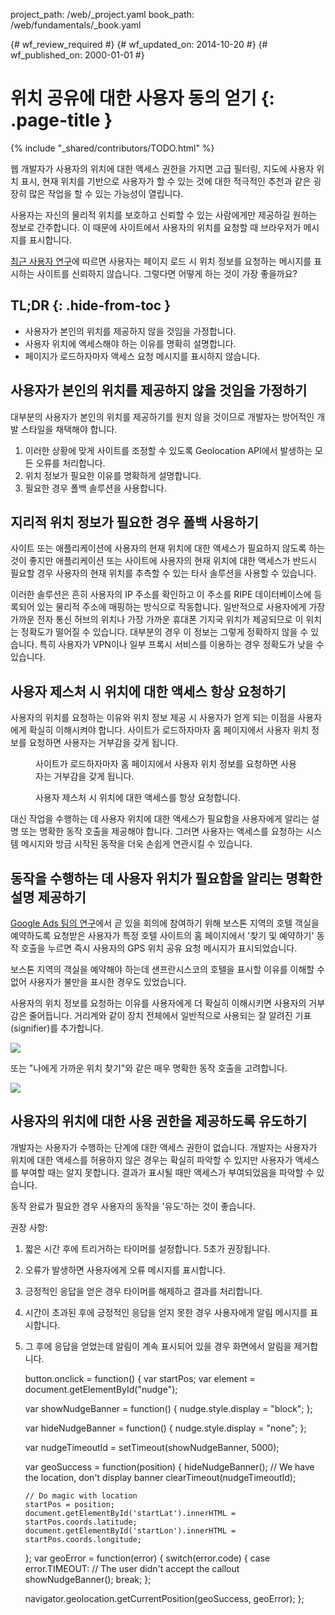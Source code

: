 project_path: /web/_project.yaml
book_path: /web/fundamentals/_book.yaml

{# wf_review_required #}
{# wf_updated_on: 2014-10-20 #}
{# wf_published_on: 2000-01-01 #}

# 위치 공유에 대한 사용자 동의 얻기 {: .page-title }

{% include "_shared/contributors/TODO.html" %}



웹 개발자가 사용자의 위치에 대한 액세스 권한을 가지면 고급 필터링, 지도에 사용자 위치 표시, 현재 위치를 기반으로 사용자가 할 수 있는 것에 대한 적극적인 추천과 같은 굉장히 많은 작업을 할 수 있는 가능성이 열립니다.

사용자는 자신의 물리적 위치를 보호하고 신뢰할 수 있는 사람에게만
제공하길 원하는 정보로 간주합니다.  이 때문에
사이트에서 사용자의 위치를 요청할 때 브라우저가 메시지를 표시합니다.


<a href="http://static.googleusercontent.com/media/www.google.com/en/us/intl/ALL_ALL/think/multiscreen/pdf/multi-screen-moblie-whitepaper_research-studies.pdf">최근 사용자 연구</a>에 따르면
사용자는 페이지 로드 시 위치 정보를 요청하는 메시지를 표시하는 사이트를
신뢰하지 않습니다. 그렇다면 어떻게 하는 것이 가장 좋을까요?

## TL;DR {: .hide-from-toc }
- 사용자가 본인의 위치를 제공하지 않을 것임을 가정합니다.
- 사용자 위치에 액세스해야 하는 이유를 명확히 설명합니다.
- 페이지가 로드하자마자 액세스 요청 메시지를 표시하지 않습니다.


## 사용자가 본인의 위치를 제공하지 않을 것임을 가정하기

대부분의 사용자가 본인의 위치를 제공하기를
원치 않을 것이므로 개발자는 방어적인 개발 스타일을 채택해야 합니다.

1.  이러한 상황에 맞게 사이트를 조정할 수 있도록 Geolocation API에서
    발생하는 모든 오류를 처리합니다.
2.  위치 정보가 필요한 이유를 명확하게 설명합니다.
3.  필요한 경우 폴백 솔루션을 사용합니다.

## 지리적 위치 정보가 필요한 경우 폴백 사용하기

사이트 또는 애플리케이션에 사용자의 현재
위치에 대한 액세스가 필요하지 않도록 하는 것이 좋지만
애플리케이션 또는 사이트에 사용자의 현재 위치에 대한 액세스가 반드시
필요할 경우 사용자의 현재 위치를 추측할 수 있는 타사 솔루션을 사용할 수 있습니다.

이러한 솔루션은 흔히 사용자의 IP 주소를 확인하고 이 주소를 RIPE 데이터베이스에
등록되어 있는 물리적 주소에 매핑하는 방식으로 작동합니다.  일반적으로
사용자에게 가장 가까운 전자 통신 허브의 위치나 가장 가까운 휴대폰
기지국 위치가 제공되므로 이 위치는 정확도가 떨어질 수 있습니다.  대부분의
경우 이 정보는 그렇게 정확하지 않을 수 있습니다. 특히 사용자가 VPN이나
일부 프록시 서비스를 이용하는 경우 정확도가 낮을 수 있습니다.

## 사용자 제스처 시 위치에 대한 액세스 항상 요청하기

사용자의 위치를 요청하는 이유와 위치 정보 제공 시 사용자가 얻게 되는 이점을
사용자에게 확실히 이해시켜야 합니다.  사이트가 로드하자마자 홈 페이지에서 사용자 위치
정보를 요청하면 사용자는 거부감을 갖게 됩니다.

<div class="clear g-wide--pull-1">
  <div class="mdl-cell mdl-cell--6--col">
    <figure class="fluid">
      <img src="images/sw-navigation-bad.png" srcset="images/sw-navigation-bad.png 1x, images/sw-navigation-bad-2x.png 2x" alt="">
      <figcaption>사이트가 로드하자마자 홈 페이지에서 사용자 위치 정보를 요청하면 사용자는 거부감을 갖게 됩니다.</figcaption>
    </figure>
  </div>
  <div class="mdl-cell mdl-cell--6--col">
    <figure class="fluid">
      <img src="images/sw-navigation-good.png" srcset="images/sw-navigation-good.png 1x, images/sw-navigation-good-2x.png 2x" alt="">
      <figcaption>사용자 제스처 시 위치에 대한 액세스를 항상 요청합니다.</figcaption>
      </figure>
  </div>
</div>

대신 작업을 수행하는 데 사용자 위치에 대한 액세스가 필요함을 사용자에게 알리는 설명 또는 
명확한 동작 호출을 제공해야 합니다.  그러면 사용자는
액세스를 요청하는 시스템 메시지와 방금 시작된 동작을 더욱 손쉽게
연관시킬 수 있습니다.

## 동작을 수행하는 데 사용자 위치가 필요함을 알리는 명확한 설명 제공하기

<a href="http://static.googleusercontent.com/media/www.google.com/en/us/intl/ALL_ALL/think/multiscreen/pdf/multi-screen-moblie-whitepaper_research-studies.pdf">Google Ads 팀의 연구</a>에서 곧 있을 회의에 참여하기 위해 보스톤 지역의 호텔 객실을 예약하도록 요청받은 사용자가 특정 호텔 사이트의 홈 페이지에서 '찾기 및 예약하기' 동작 호출을 누르면 즉시 사용자의 GPS 위치 공유 요청 메시지가 표시되었습니다.

보스톤 지역의 객실을 예약해야 하는데 샌프란시스코의
호텔을 표시할 이유를 이해할 수 없어 사용자가 불만을
표시한 경우도 있었습니다.

사용자의 위치 정보를 요청하는 이유를 사용자에게 더 확실히 이해시키면
사용자의 거부감은 줄어듭니다. 거리계와 같이 장치 전체에서
일반적으로 사용되는 잘 알려진 기표(signifier)를 추가합니다.

<img src="images/indication.png">

또는 "나에게 가까운 위치 찾기"와 같은 매우 명확한 동작 호출을 고려합니다.

<img src="images/nearme.png">

## 사용자의 위치에 대한 사용 권한을 제공하도록 유도하기

개발자는 사용자가 수행하는 단계에 대한 액세스 권한이 없습니다.  개발자는 사용자가
위치에 대한 액세스를 허용하지 않은 경우는 확실히 파악할 수 있지만
사용자가 액세스를 부여할 때는 알지 못합니다. 결과가 표시될 때만 액세스가 부여되었음을 파악할 수 있습니다.

동작 완료가 필요한 경우 사용자의 동작을 '유도'하는 것이 좋습니다.

권장 사항: 

1.  짧은 시간 후에 트리거하는 타이머를 설정합니다. 5초가 권장됩니다.
2.  오류가 발생하면 사용자에게 오류 메시지를 표시합니다.
3.  긍정적인 응답을 얻은 경우 타이머를 해제하고 결과를 처리합니다.
4.  시간이 초과된 후에 긍정적인 응답을 얻지 못한 경우 사용자에게 알림 메시지를 표시합니다.
5.  그 후에 응답을 얻었는데 알림이 계속 표시되어 있을 경우 화면에서 알림을 제거합니다.


    button.onclick = function() {
      var startPos;
      var element = document.getElementById("nudge");
    
      var showNudgeBanner = function() {
        nudge.style.display = "block";
      };
    
      var hideNudgeBanner = function() {
        nudge.style.display = "none";
      };
    
      var nudgeTimeoutId = setTimeout(showNudgeBanner, 5000);
    
      var geoSuccess = function(position) {
        hideNudgeBanner();
        // We have the location, don't display banner
        clearTimeout(nudgeTimeoutId); 
    
        // Do magic with location
        startPos = position;
        document.getElementById('startLat').innerHTML = startPos.coords.latitude;
        document.getElementById('startLon').innerHTML = startPos.coords.longitude;
      };
      var geoError = function(error) {
        switch(error.code) {
          case error.TIMEOUT:
            // The user didn't accept the callout
            showNudgeBanner();
            break;
      };
    
      navigator.geolocation.getCurrentPosition(geoSuccess, geoError);
    };
    


